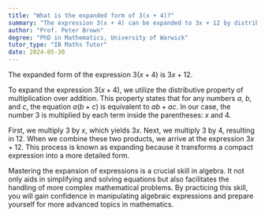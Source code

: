 ```yaml
---
title: "What is the expanded form of 3(x + 4)?"
summary: "The expression 3(x + 4) can be expanded to 3x + 12 by distributing the 3 across the terms inside the parentheses."
author: "Prof. Peter Brown"
degree: "PhD in Mathematics, University of Warwick"
tutor_type: "IB Maths Tutor"
date: 2024-05-30
---
```


The expanded form of the expression $3(x + 4)$ is $3x + 12$.

To expand the expression $3(x + 4)$, we utilize the distributive property of multiplication over addition. This property states that for any numbers $a$, $b$, and $c$, the equation $a(b + c)$ is equivalent to $ab + ac$. In our case, the number $3$ is multiplied by each term inside the parentheses: $x$ and $4$.

First, we multiply $3$ by $x$, which yields $3x$. Next, we multiply $3$ by $4$, resulting in $12$. When we combine these two products, we arrive at the expression $3x + 12$. This process is known as expanding because it transforms a compact expression into a more detailed form.

Mastering the expansion of expressions is a crucial skill in algebra. It not only aids in simplifying and solving equations but also facilitates the handling of more complex mathematical problems. By practicing this skill, you will gain confidence in manipulating algebraic expressions and prepare yourself for more advanced topics in mathematics.
    